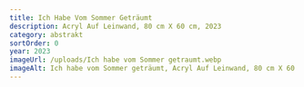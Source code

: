 ```yaml
---
title: Ich Habe Vom Sommer Geträumt
description: Acryl Auf Leinwand, 80 cm X 60 cm, 2023
category: abstrakt
sortOrder: 0
year: 2023
imageUrl: /uploads/Ich habe vom Sommer getraumt.webp
imageAlt: Ich habe vom Sommer geträumt, Acryl Auf Leinwand, 80 cm X 60 cm, 2023
---
```

